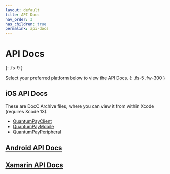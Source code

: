 ```yaml
---
layout: default
title: API Docs
nav_order: 3
has_children: true
permalink: api-docs
---
```


# API Docs
{: .fs-9 }

Select your preferred platform below to view the API Docs.
{: .fs-5 .fw-300 }

## iOS API Docs
These are DocC Archive files, where you can view it from within Xcode (requires Xcode 13).
* [QuantumPayClient](https://github.com/InfinitePeripherals/QuantumPay/raw/staging/docs/api-docs/ios-api/QuantumPayClient.doccarchive.zip)
* [QuantumPayMobile](https://github.com/InfinitePeripherals/QuantumPay/raw/staging/docs/api-docs/ios-api/QuantumPayMobile.doccarchive.zip)
* [QuantumPayPeripheral](https://github.com/InfinitePeripherals/QuantumPay/raw/staging/docs/api-docs/ios-api/QuantumPayPeripheral.doccarchive.zip)

## [Android API Docs]()
## [Xamarin API Docs](http://ipcdocs.azurewebsites.net/api/)